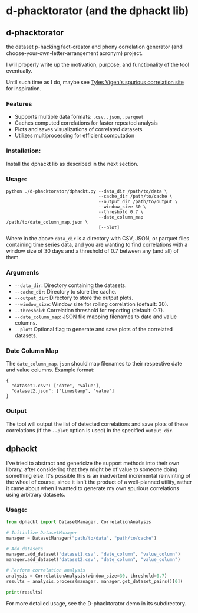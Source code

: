 # d-phacktorator (and the dphackt lib)

## d-phacktorator 
the dataset p-hacking fact-creator and phony correlation generator (and choose-your-own-letter-arrangement acronym) project.

I will properly write up the motivation, purpose, and functionality of the tool eventually. 

Until such time as I do, maybe see [Tyles Vigen's spurious correlation site](https://www.tylervigen.com/spurious-correlations) for inspiration. 

### Features

- Supports multiple data formats: `.csv`, `.json`, `.parquet`
- Caches computed correlations for faster repeated analysis
- Plots and saves visualizations of correlated datasets
- Utilizes multiprocessing for efficient computation

### Installation:
Install the dphackt lib as described in the next section.

### Usage:
```
python ./d-phacktorator/dphackt.py --data_dir /path/to/data \
                                   --cache_dir /path/to/cache \
                                   --output_dir /path/to/output \
                                   --window_size 30 \
                                   --threshold 0.7 \
                                   --date_column_map /path/to/date_column_map.json \
                                   [--plot]
```
Where in the above ```data_dir``` is a directory with CSV, JSON, or parquet files containing time series data, and you are wanting to find correlations with a window size of 30 days and a threshold of 0.7 between any (and all) of them.

### Arguments

- `--data_dir`: Directory containing the datasets.
- `--cache_dir`: Directory to store the cache.
- `--output_dir`: Directory to store the output plots.
- `--window_size`: Window size for rolling correlation (default: 30).
- `--threshold`: Correlation threshold for reporting (default: 0.7).
- `--date_column_map`: JSON file mapping filenames to date and value columns.
- `--plot`: Optional flag to generate and save plots of the correlated datasets.

### Date Column Map

The `date_column_map.json` should map filenames to their respective date and value columns. Example format:

```
{
  "dataset1.csv": ["date", "value"],
  "dataset2.json": ["timestamp", "value"]
}
```

### Output

The tool will output the list of detected correlations and save plots of these correlations (if the `--plot` option is used) in the specified `output_dir`.


## dphackt
I've tried to abstract and genericize the support methods into their own library, after considering that they might be of value to someone doing something else. It's possible this is an inadvertent incremental reinvinting of the wheel of course, since it isn't the product of a well-planned utility, rather it came about when I wanted to generate my own spurious correlations using arbitrary datasets.

### Usage:
```python
from dphackt import DatasetManager, CorrelationAnalysis

# Initialize DatasetManager
manager = DatasetManager("path/to/data", "path/to/cache")

# Add datasets
manager.add_dataset("dataset1.csv", "date_column", "value_column")
manager.add_dataset("dataset2.csv", "date_column", "value_column")

# Perform correlation analysis
analysis = CorrelationAnalysis(window_size=30, threshold=0.7)
results = analysis.process(manager, manager.get_dataset_pairs()[0])

print(results)
```

For more detailed usage, see the D-phacktorator demo in its subdirectory.
